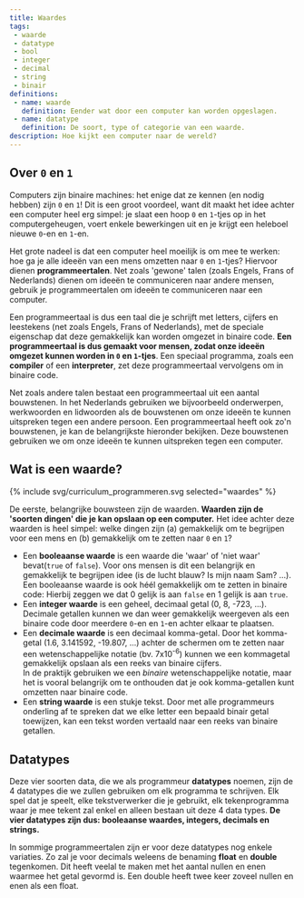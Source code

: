 ```yaml
---
title: Waardes
tags: 
 - waarde
 - datatype
 - bool
 - integer
 - decimal
 - string
 - binair
definitions: 
 - name: waarde
   definition: Eender wat door een computer kan worden opgeslagen.
 - name: datatype
   definition: De soort, type of categorie van een waarde.
description: Hoe kijkt een computer naar de wereld?
---
```



## Over `0` en `1`

Computers zijn binaire machines: het enige dat ze kennen (en nodig hebben) zijn `0` en `1`! Dit is een groot voordeel, want dit maakt het idee achter een computer heel erg simpel: je slaat een hoop `0` en `1`-tjes op in het computergeheugen, voert enkele bewerkingen uit en  je krijgt een heleboel nieuwe `0`-en en `1`-en. 

Het grote nadeel is dat een computer heel moeilijk is om mee te werken: hoe ga je alle ideeën van een mens omzetten naar `0` en `1`-tjes? Hiervoor dienen **programmeertalen**. 
Net zoals 'gewone' talen (zoals Engels, Frans of Nederlands) dienen om ideeën te communiceren naar andere mensen, gebruik je programmeertalen om ideeën te communiceren naar een computer.

Een programmeertaal is dus een taal die je schrijft met letters, cijfers en leestekens (net zoals Engels, Frans of Nederlands), met de speciale eigenschap dat deze gemakkelijk kan worden omgezet in binaire code. **Een programmeertaal is dus gemaakt voor mensen, zodat onze ideeën omgezet kunnen worden in `0` en `1`-tjes**. Een speciaal programma, zoals een **compiler** of een **interpreter**, zet deze programmeertaal vervolgens om in binaire code. 

Net zoals andere talen bestaat een programmeertaal uit een aantal bouwstenen. In het Nederlands gebruiken we bijvoorbeeld onderwerpen, werkwoorden en lidwoorden als de bouwstenen om onze ideeën te kunnen uitspreken tegen een andere persoon. Een programmeertaal heeft ook zo'n bouwstenen, je kan de belangrijkste hieronder bekijken. Deze bouwstenen gebruiken we om onze ideeën te kunnen uitspreken tegen een computer. 

## Wat is een waarde?

{% include svg/curriculum_programmeren.svg selected="waardes" %}

De eerste, belangrijke bouwsteen zijn de waarden. **Waarden zijn de 'soorten dingen' die je kan opslaan op een computer.** Het idee achter deze waarden is heel simpel: welke dingen zijn (a) gemakkelijk om te begrijpen voor een mens en (b) gemakkelijk om te zetten naar `0` en `1`?

 - Een **booleaanse waarde** is een waarde die 'waar' of 'niet waar' bevat(`true` of `false`). Voor ons mensen is dit een belangrijk en gemakkelijk te begrijpen idee (is de lucht blauw? Is mijn naam Sam? ...).\
 Een booleaanse waarde is ook héél gemakkelijk om te zetten in binaire code: Hierbij zeggen we dat 0 gelijk is aan `false` en 1 gelijk is aan `true`. 
 - Een **integer waarde** is een geheel, decimaal getal (0, 8, -723, ...).\
Decimale getallen kunnen we dan weer gemakkelijk weergeven als een binaire code door meerdere `0`-en en `1`-en achter elkaar te plaatsen.
 - Een **decimale waarde** is een decimaal komma-getal. Door het komma-getal (1.6, 3.141592, -19.807, ...) achter de schermen om te zetten naar een wetenschappelijke notatie (bv. 7x10<sup>-6</sup>) kunnen we een kommagetal gemakkelijk opslaan als een reeks van binaire cijfers. \
 In de praktijk gebruiken we een *binaire* wetenschappelijke notatie, maar het is vooral belangrijk om te onthouden dat je ook komma-getallen kunt omzetten naar binaire code.
 - Een **string waarde** is een stukje tekst. Door met alle programmeurs onderling af te spreken dat we elke letter een bepaald binair getal toewijzen, kan een tekst worden vertaald naar een reeks van binaire getallen.

## Datatypes

Deze vier soorten data, die we als programmeur **datatypes** noemen, zijn de 4 datatypes die we zullen gebruiken om elk programma te schrijven. Elk spel dat je speelt, elke tekstverwerker die je gebruikt, elk tekenprogramma waar je mee tekent zal enkel en alleen bestaan uit deze 4 data types. **De vier datatypes zijn dus: booleaanse waardes, integers, decimals en strings.** 

In sommige programmeertalen zijn er voor deze datatypes nog enkele variaties. Zo zal je voor decimals weleens de benaming **float** en **double** tegenkomen. Dit heeft veelal te maken met het aantal nullen en enen waarmee het getal gevormd is. Een double heeft twee keer zoveel nullen en enen als een float.
